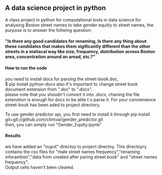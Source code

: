 ## A data science project in python 

A class  project in python for computational tools in data science for analysing Boston street names to take gender equitiy to street names, the purpose is to answer the follwing question:   
#### "Is there any good candidates for renaming, Is there any thing about these candidates that makes them sigificantly different than the other streets in a statiacal way like size, frequency, distribution acroos Boston area, concentration around an aread, etc.?"

#### How to run the code
you need to install docx for parsing the street-book.doc,  
$ pip install python-docx
also it's important to change street book document extension from ".doc" to ".docx".  
please note that you shoudn't convert it into .docx, chaning the file extenstion is enough for docx to be able t o parse it.
For your convienience street-book has been aded to project directory. 

To use gender predictor api, you first need to install it through pip install git+git://github.com/clintval/gender_predictor.git  
then, you can simply run "Gender_Equity.ipynb"

#### Results
we have added an "ouput" directoy to project directoy. This directoyry contains the csv files for "male street names frequency","renaming inforamtion","data from created after paring street book" and "street names frequency".  
Output cells haven't been cleared.


